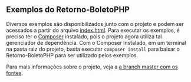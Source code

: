 Exemplos do Retorno-BoletoPHP
-----------------------------
Diversos exemplos são disponibilizados junto com o projeto e podem ser acessados a partir do arquivo [index.html](index.html). Para executar os exemplos, é preciso ter o [Composer](http://getcomposer.org) instalado, pois o projeto agora utiliza tal gerenciador de dependência. Com o Composer instalado, em um terminal na pasta raiz do projeto, basta executar `composer install` para baixar o Retorno-BoletoPHP para ser utilizado pelos exemplos.

Para mais informações sobre o projeto, veja a [a branch master com os fontes](https://github.com/manoelcampos/Retorno-BoletoPHP/tree/master).